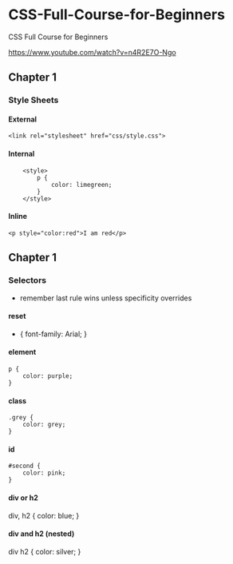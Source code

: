 # CSS-Full-Course-for-Beginners
CSS Full Course for Beginners

https://www.youtube.com/watch?v=n4R2E7O-Ngo

## Chapter 1
### Style Sheets

#### External
``
    <link rel="stylesheet" href="css/style.css">
``

#### Internal
```
    <style>
        p {
            color: limegreen;
        }
    </style>
``` 

#### Inline
```
<p style="color:red">I am red</p>
```

## Chapter 1
### Selectors

- remember last rule wins unless specificity overrides

#### reset 
* {
    font-family: Arial;
}

#### element
```
p {
    color: purple;
}
```

#### class
```
.grey {
    color: grey;
}
```

#### id
```
#second {
    color: pink;
}
```

#### div or h2
div, h2 {
    color: blue;
}

#### div and h2 (nested)
div h2 {
    color: silver;
}

